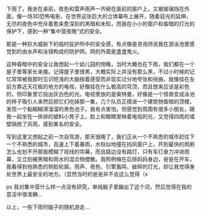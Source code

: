 下雨了，我坐在桌前，夜色和雷声雨声一齐砸在面前的窗户上，又被玻璃挡在外面，像一场3D恐怖电影，在世界这张巨大的立体幕布上展开，随着目光的延伸，无尽的夜色中充斥着愈来愈深刻的黑暗和未知，而我在小小的窗户和昏暗的灯光的保护下，感到一种“集中营夜晚”式的安全。

那是一种巨大威胁下的临时庇护所中的安全感，有点像是咨询师说我在游泳池里感觉到的由水声和泳镜构成的防护网，网的外面是盏盏鬼火。

这种昏暗中的安全让我想起一个幼儿园的傍晚，当时大概也在下雨，我们都在一个屋子里等家长来接。记得屋子里很黑，大概实际上并没有那么黑，不过小时候的记忆常常被我那时见识短浅的大脑按着感受而非现实过分地夸张和扭曲，就像挂在左前方靠近天花板的地方的电视，好像挂在什么极高的穹顶，而且想来应该是彩色的，但印象里它投出灰白色的光。电视里放的是奥特曼，好像是一个怪兽变成泳池的样子吸引人来然后把它们吃掉那一集，几个队员正摸进一个建筑物昏暗的顶楼，发现一个黏糊糊滑溜溜的黑色池子。我有点害怕，但感觉到周围有很多小朋友，跟我一起坐在一排排的塑料小凳子上，脸上和眼睛里映着电视的光，又觉得四周的墙壁隔绝了风雨，感到某名的安全。

写到这里又想起之前一次自驾游，那天很晚了，我们正从一个不熟悉的城市赶往下一个不熟悉的城市，高速上下着暴雨，水柱似地撞在挡风窗户上，开到最快的雨刷怎么也划不开那层模糊了视线的帘幕，而且路边没有路灯，只有车灯奋力冲进雨幕，又立刻被黑暗和雨水的混合物搅散。我照例缩在后排妈妈身边，爸爸在开车，我看得到他熟悉的侧脸轮廓。雨声、夜色、引擎轰鸣、破碎的灯光，却让我觉得身处世界上最安全的地方。（显然当时的爸爸并不会这么觉得（x

ps 我对集中营什么样一点没有研究，单纯脑子里蹦出了这个词，然后觉得在我的意淫中很准确…

以上，一些下雨时脑子的随机游走…